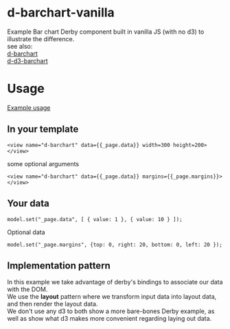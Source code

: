 d-barchart-vanilla
==================

Example Bar chart Derby component built in vanilla JS (with no d3) to illustrate the difference.  
see also:  
[d-barchart](http://github.com/codeparty/d-barchart)  
[d-d3-barchart](http://github.com/codeparty/d-d3-barchart)  

# Usage
[Example usage](http://github.com/codeparty/derby-examples/charts)

## In your template
```
<view name="d-barchart" data={{_page.data}} width=300 height=200></view>
```
some optional arguments
```
<view name="d-barchart" data={{_page.data}} margins={{_page.margins}}></view>
```


## Your data
```
model.set("_page.data", [ { value: 1 }, { value: 10 } ]);
```

Optional data
```
model.set("_page.margins", {top: 0, right: 20, bottom: 0, left: 20 });
```

## Implementation pattern

In this example we take advantage of derby's bindings to associate our data with the DOM.  
We use the __layout__ pattern where we transform input data into layout data, and then render the layout data.  
We don't use any d3 to both show a more bare-bones Derby example, as well as show what d3 makes more convenient regarding laying out data.
